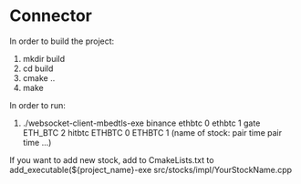 # Connector
In order to build the project:
1. mkdir build
2. cd build
3. cmake ..
4. make    

In order to run:
 1. ./websocket-client-mbedtls-exe binance ethbtc 0 ethbtc 1 gate ETH_BTC 2 hitbtc ETHBTC 0 ETHBTC 1 (name of stock: pair time pair time ...)

If you want to add new stock, add to CmakeLists.txt to add_executable(${project_name}-exe src/stocks/impl/YourStockName.cpp
